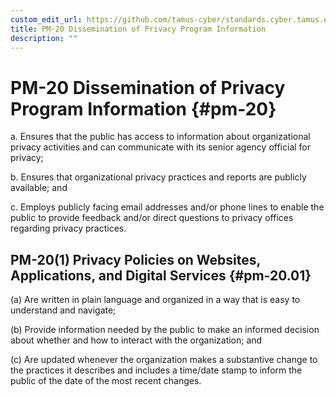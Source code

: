 ```yaml
---
custom_edit_url: https://github.com/tamus-cyber/standards.cyber.tamus.edu/tree/main/content/tamus.edu/TAMUS_profile.xml
title: PM-20 Dissemination of Privacy Program Information
description: ""
---
```


# PM-20 Dissemination of Privacy Program Information {#pm-20}

a. Ensures that the public has access to information about organizational privacy activities and can communicate with its senior agency official for privacy;

b. Ensures that organizational privacy practices and reports are publicly available; and

c. Employs publicly facing email addresses and/or phone lines to enable the public to provide feedback and/or direct questions to privacy offices regarding privacy practices.

## PM-20(1) Privacy Policies on Websites, Applications, and Digital Services {#pm-20.01}

(a) Are written in plain language and organized in a way that is easy to understand and navigate;

(b) Provide information needed by the public to make an informed decision about whether and how to interact with the organization; and

(c) Are updated whenever the organization makes a substantive change to the practices it describes and includes a time/date stamp to inform the public of the date of the most recent changes.

